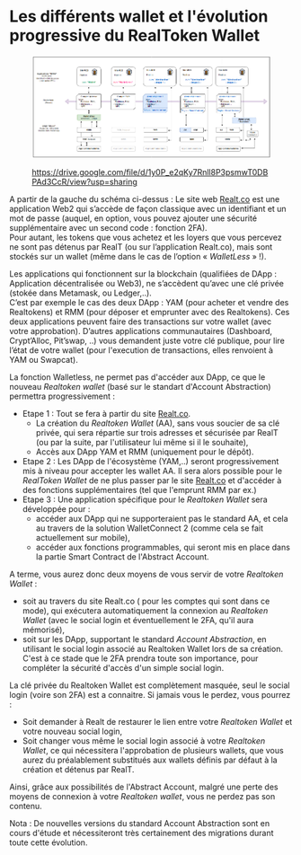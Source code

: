 # Les différents wallet et l'évolution progressive du RealToken Wallet

<figure><img src="../../.gitbook/assets/image (275).png" alt=""><figcaption><p><a href="https://drive.google.com/file/d/1y0P_e2qKy7Rnll8P3psmwT0DBPAd3CcR/view?usp=sharing">https://drive.google.com/file/d/1y0P_e2qKy7Rnll8P3psmwT0DBPAd3CcR/view?usp=sharing</a></p></figcaption></figure>

A partir de la gauche du schéma ci-dessus : Le site web [Realt.co](https://realt.co/) est une application Web2 qui s’accède de façon classique avec un identifiant et un mot de passe (auquel, en option, vous pouvez ajouter une sécurité supplémentaire avec un second code : fonction 2FA).\
Pour autant, les tokens que vous achetez et les loyers que vous percevez ne sont pas détenus par RealT (ou sur l’application Realt.co), mais sont stockés sur un wallet (même dans le cas de l’option « _WalletLess_ » !).

Les applications qui fonctionnent sur la blockchain (qualifiées de DApp : Application décentralisée ou Web3), ne s’accèdent qu’avec une clé privée (stokée dans Metamask, ou Ledger,..).\
C’est par exemple le cas des deux DApp : YAM (pour acheter et vendre des Realtokens) et RMM (pour déposer et emprunter avec des Realtokens). Ces deux applications peuvent faire des transactions sur votre wallet (avec votre approbation). D’autres applications communautaires (Dashboard, Crypt’Alloc, Pit’swap, ..) vous demandent juste votre clé publique, pour lire l’état de votre wallet (pour l'execution de  transactions, elles renvoient à YAM ou Swapcat).

La fonction Walletless, ne permet pas d'accéder aux DApp, ce que le nouveau _Realtoken wallet_ (basé sur le standart d'Account Abstraction) permettra progressivement :&#x20;

* Etape 1 : Tout se fera à partir du site [Realt.co](https://realt.co/).&#x20;
  * La création du _Realtoken Wallet_ (AA), sans vous soucier de sa clé privée, qui sera répartie sur trois adresses et sécurisée par RealT (ou par la suite, par l'utilisateur lui même si il le souhaite),
  * Accès aux DApp YAM et RMM (uniquement pour le dépôt).
* Etape 2 : Les DApp de l'écosystème (YAM,..) seront progressivement mis à niveau pour accepter les wallet AA. Il sera alors possible pour le _RealToken Wallet_ de ne plus passer par le site [Realt.co](https://realt.co/) et d'accéder à des fonctions supplémentaires (tel que l'emprunt RMM par ex.)
* Etape 3 : Une application spécifique pour le _Realtoken Wallet_  sera développée pour :&#x20;
  * accéder aux DApp qui ne supporteraient pas le standard AA, et cela au travers de la solution WalletConnect 2 (comme cela se fait actuellement sur mobile),
  * accéder aux fonctions programmables, qui seront mis en place dans la partie Smart Contract de l'Abstract Account.

A terme, vous aurez donc deux moyens de vous servir de votre _Realtoken Wallet_ :&#x20;

* soit au travers du site Realt.co ( pour les comptes qui sont dans ce mode), qui exécutera automatiquement la connexion au _Realtoken Wallet_ (avec le social login et éventuellement le 2FA, qu'il aura mémorisé),
* soit sur les DApp, supportant le standard _Account Abstraction_, en utilisant le social login associé au Realtoken Wallet lors de sa création. C'est à ce stade que le 2FA prendra toute son importance, pour compléter la sécurité d'accès d'un simple social login.

La clé privée du Realtoken Wallet est complètement masquée, seul le social login (voire son 2FA) est a connaitre. Si jamais vous le perdez, vous pourrez :&#x20;

* Soit demander à Realt de restaurer le lien entre votre _Realtoken Wallet_ et votre nouveau social login,
* Soit changer vous même le social login associé à votre _Realtoken Wallet_, ce qui nécessitera l'approbation de plusieurs wallets, que vous aurez du préalablement substitués aux wallets définis par défaut à la création et détenus par RealT.

Ainsi, grâce aux possibilités de l'Abstract Account, malgré une perte des moyens de connexion à votre _Realtoken wallet_, vous ne perdez pas son contenu.



Nota : De nouvelles versions du standard Account Abstraction sont en cours d'étude et nécessiteront très certainement des migrations durant toute cette évolution.

